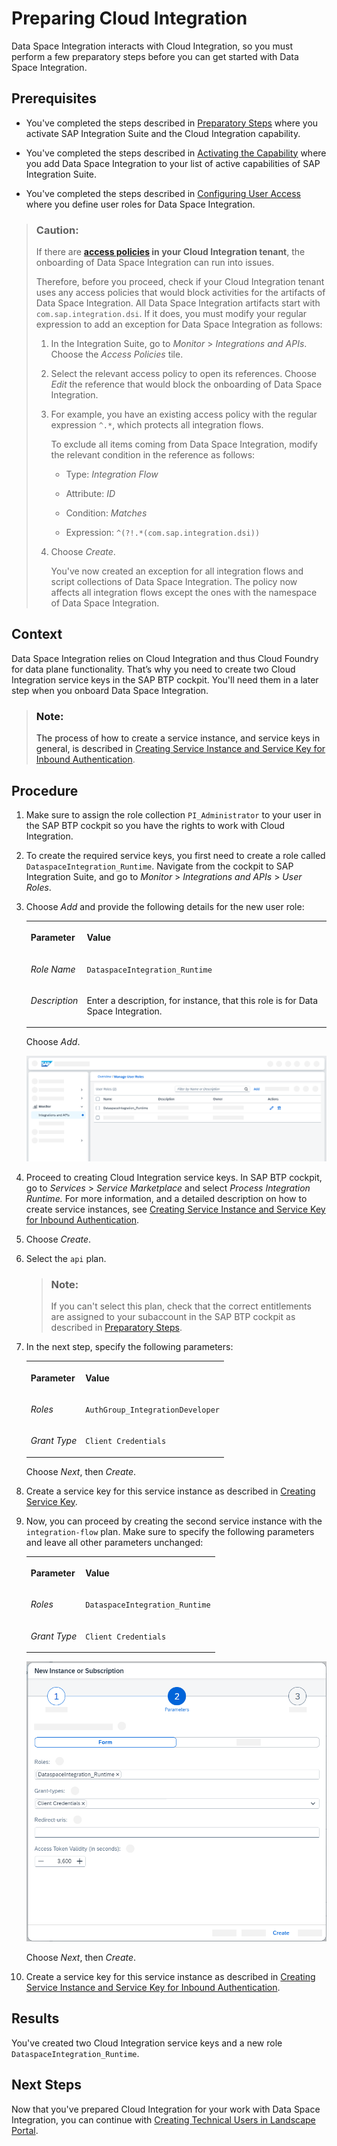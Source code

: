<!-- loio07f81f2b6c3742ae8880016911cdc757 -->

# Preparing Cloud Integration

Data Space Integration interacts with Cloud Integration, so you must perform a few preparatory steps before you can get started with Data Space Integration.



<a name="loio07f81f2b6c3742ae8880016911cdc757__prereq_qxw_vf2_2yb"/>

## Prerequisites

-   You've completed the steps described in [Preparatory Steps](preparatory-steps-95366b2.md) where you activate SAP Integration Suite and the Cloud Integration capability.

-   You've completed the steps described in [Activating the Capability](activating-the-capability-b49ad35.md) where you add Data Space Integration to your list of active capabilities of SAP Integration Suite.

-   You've completed the steps described in [Configuring User Access](configuring-user-access-6ae0ff7.md) where you define user roles for Data Space Integration.


> ### Caution:  
> If there are **[access policies](https://help.sap.com/docs/integration-suite/sap-integration-suite/access-policies) in your Cloud Integration tenant**, the onboarding of Data Space Integration can run into issues.
> 
> Therefore, before you proceed, check if your Cloud Integration tenant uses any access policies that would block activities for the artifacts of Data Space Integration. All Data Space Integration artifacts start with `com.sap.integration.dsi`. If it does, you must modify your regular expression to add an exception for Data Space Integration as follows:
> 
> 1.  In the Integration Suite, go to *Monitor* \> *Integrations and APIs*. Choose the *Access Policies* tile.
> 
> 2.  Select the relevant access policy to open its references. Choose *Edit* the reference that would block the onboarding of Data Space Integration.
> 
> 3.  For example, you have an existing access policy with the regular expression `^.*`, which protects all integration flows.
> 
>     To exclude all items coming from Data Space Integration, modify the relevant condition in the reference as follows:
> 
>     -   Type: *Integration Flow*
> 
>     -   Attribute: *ID*
> 
>     -   Condition: *Matches*
> 
>     -   Expression: `^(?!.*(com.sap.integration.dsi))`
> 
> 
> 4.  Choose *Create*.
> 
>     You've now created an exception for all integration flows and script collections of Data Space Integration. The policy now affects all integration flows except the ones with the namespace of Data Space Integration.



<a name="loio07f81f2b6c3742ae8880016911cdc757__context_pkk_4zg_kyb"/>

## Context

Data Space Integration relies on Cloud Integration and thus Cloud Foundry for data plane functionality. That’s why you need to create two Cloud Integration service keys in the SAP BTP cockpit. You'll need them in a later step when you onboard Data Space Integration.

> ### Note:  
> The process of how to create a service instance, and service keys in general, is described in [Creating Service Instance and Service Key for Inbound Authentication](https://help.sap.com/docs/cloud-integration/sap-cloud-integration/creating-service-instance-and-service-key-for-inbound-authentication?version=Cloud&locale=en-US&q=service%20keys).



<a name="loio07f81f2b6c3742ae8880016911cdc757__steps_y1x_nzg_kyb"/>

## Procedure

1.  Make sure to assign the role collection `PI_Administrator` to your user in the SAP BTP cockpit so you have the rights to work with Cloud Integration.

2.  To create the required service keys, you first need to create a role called `DataspaceIntegration_Runtime`. Navigate from the cockpit to SAP Integration Suite, and go to *Monitor* \> *Integrations and APIs* \> *User Roles*.

3.  Choose *Add* and provide the following details for the new user role:


    <table>
    <tr>
    <th valign="top">

    Parameter
    
    </th>
    <th valign="top">

    Value
    
    </th>
    </tr>
    <tr>
    <td valign="top">
    
    *Role Name*
    
    </td>
    <td valign="top">
    
    `DataspaceIntegration_Runtime`
    
    </td>
    </tr>
    <tr>
    <td valign="top">
    
    *Description*
    
    </td>
    <td valign="top">
    
    Enter a description, for instance, that this role is for Data Space Integration.
    
    </td>
    </tr>
    </table>
    
    Choose *Add*.

    ![An example of the new user role called DataspaceIntegration_Runtime, created at Monitor \> Integrations and APIs \> User Roles .](images/DSI_ManagerUserRoles_SUI_d640be4.png)

4.  Proceed to creating Cloud Integration service keys. In SAP BTP cockpit, go to *Services* \> *Service Marketplace* and select *Process Integration Runtime.* For more information, and a detailed description on how to create service instances, see [Creating Service Instance and Service Key for Inbound Authentication](https://help.sap.com/docs/cloud-integration/sap-cloud-integration/creating-service-instance-and-service-key-for-inbound-authentication).

5.  Choose *Create*.

6.  Select the `api` plan.

    > ### Note:  
    > If you can't select this plan, check that the correct entitlements are assigned to your subaccount in the SAP BTP cockpit as described in [Preparatory Steps](preparatory-steps-95366b2.md).

7.  In the next step, specify the following parameters:


    <table>
    <tr>
    <th valign="top">

    Parameter
    
    </th>
    <th valign="top">

    Value
    
    </th>
    </tr>
    <tr>
    <td valign="top">
    
    *Roles*
    
    </td>
    <td valign="top">
    
    `AuthGroup_IntegrationDeveloper` 
    
    </td>
    </tr>
    <tr>
    <td valign="top">
    
    *Grant Type*
    
    </td>
    <td valign="top">
    
    `Client Credentials` 
    
    </td>
    </tr>
    </table>
    
    Choose *Next*, then *Create*.

8.  Create a service key for this service instance as described in [Creating Service Key](https://help.sap.com/docs/cloud-integration/sap-cloud-integration/creating-service-instance-and-service-key-for-inbound-authentication#creating-service-key).

9.  Now, you can proceed by creating the second service instance with the `integration-flow` plan. Make sure to specify the following parameters and leave all other parameters unchanged:


    <table>
    <tr>
    <th valign="top">

    Parameter
    
    </th>
    <th valign="top">

    Value
    
    </th>
    </tr>
    <tr>
    <td valign="top">
    
    *Roles*
    
    </td>
    <td valign="top">
    
    `DataspaceIntegration_Runtime`
    
    </td>
    </tr>
    <tr>
    <td valign="top">
    
    *Grant Type*
    
    </td>
    <td valign="top">
    
    `Client Credentials` 
    
    </td>
    </tr>
    </table>
    
    ![The screenshot shows the New Instance or Subscription screen with the necessary information about roles and grant types prefilled.](images/DSI_Service-instance-integration-flow-plan_f04877c.png)

    Choose *Next*, then *Create*.

10. Create a service key for this service instance as described in [Creating Service Instance and Service Key for Inbound Authentication](https://help.sap.com/docs/cloud-integration/sap-cloud-integration/creating-service-instance-and-service-key-for-inbound-authentication?version=Cloud&locale=en-US&q=service%20keys).




<a name="loio07f81f2b6c3742ae8880016911cdc757__result_otm_glc_kcc"/>

## Results

You've created two Cloud Integration service keys and a new role `DataspaceIntegration_Runtime`.



<a name="loio07f81f2b6c3742ae8880016911cdc757__postreq_dvq_3h2_2yb"/>

## Next Steps

Now that you've prepared Cloud Integration for your work with Data Space Integration, you can continue with [Creating Technical Users in Landscape Portal](creating-technical-users-in-landscape-portal-b95f0ef.md).

